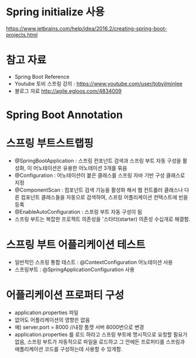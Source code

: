# Spring initialize 사용
https://www.jetbrains.com/help/idea/2016.2/creating-spring-boot-projects.html

# 참고 자료
- Spring Boot Reference
- Youtube 토비 스프링 강의 : https://www.youtube.com/user/tobyilminlee
- 블로그 자료
http://agile.egloos.com/4834009

# Spring Boot Annotation

# 스프링 부트스트랩핑
- @SpringBootApplication : 스프링 컨포넌트 검색과 스프링 부트 자동 구성을 활성화, 이 어노테이션은 유용한 어노테이션 3개를 묶음
- @Configuration : 어노테이션이 붙은 클래스를 스프링 자바 기반 구성 클래스로 지정
- @ComponentScan : 컴포넌트 검색 기능을 활성화 해서 웹 컨트롤러 클래스나 다른 컴포넌트 클래스들을 자동으로 검색하여, 스프링 어플리케이션 컨텍스트에 빈을 등록
- @EnableAutoConfiguration : 스프링 부트 자동 구성이 됨
- 스프링 부트는 복잡한 프로젝트 의존성을 '스타터(starter) 의존성 수십개로 해결함.

# 스프링 부트 어플리케이션 테스트
- 일반적인 스프링 통합 테스트 : @ContextConfiguration 어노테이션 사용
- 스프링부트 : @SpringApplicationConfiguration 사용

# 어플리케이션 프로퍼티 구성
- application.properties 파일
- 없어도 어플리케이션의 영향은 없음
- 예) server.port = 8000 //내장 톰캣 서버 8000번으로 변경
- application.properties 를 로드 하라고 스프링 부트에 명시적으로 요청할 필요가 없음, 스프링 부트가 자동적으로 파일을 로드하고 그 안에든 프로퍼티를 스프링과 애플리케이션 코드를 구성하는데 사용할 수 있게함.


